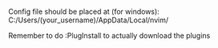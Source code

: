 Config file should be placed at (for windows):
C:/Users/(your_username)/AppData/Local/nvim/

Remember to do :PlugInstall to actually download the plugins
